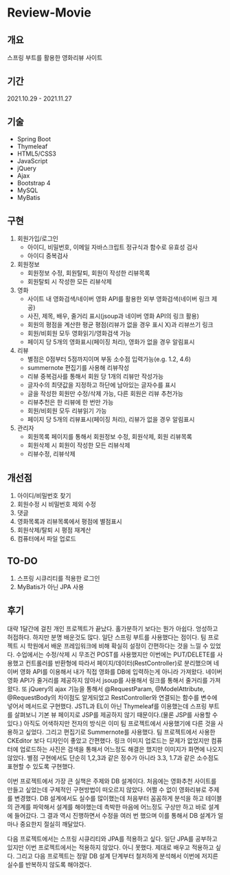 # Review-Movie

<h2>개요</h2>
스프링 부트를 활용한 영화리뷰 사이트

<h2>기간</h2>
2021.10.29 - 2021.11.27

<h2>기술</h2>
<ul>
  <li>Spring Boot</li>
  <li>Thymeleaf</li>
  <li>HTML5/CSS3</li> 
  <li>JavaScript</li> 
  <li>jQuery</li>  
  <li>Ajax</li> 
  <li>Bootstrap 4</li>   
  <li>MySQL</li>
  <li>MyBatis</li>  
</ul>

<h2>구현</h2>
<ol>
  <li>
    회원가입/로그인
    <ul>
      <li>아이디, 비밀번호, 이메일 자바스크립트 정규식과 함수로 유효성 검사</li>
      <li>아이디 중복검사</li>     
    </ul>  
  </li>
  <li>
    회원정보
    <ul>
      <li>회원정보 수정, 회원탈퇴, 회원이 작성한 리뷰목록</li>
      <li>회원탈퇴 시 작성한 모든 리뷰삭제</li>
    </ul>  
  </li>  
  <li>
    영화
    <ul>
      <li>사이트 내 영화검색/네이버 영화 API를 활용한 외부 영화검색(네이버 링크 제공)</li> 
      <li>사진, 제목, 배우, 줄거리 표시(jsoup과 네이버 영화 API의 링크 활용)</li> 
      <li>회원의 평점을 계산한 평균 평점(리뷰가 없을 경우 표시 X)과 리뷰쓰기 링크</li>
      <li>회원/비회원 모두 영화읽기/영화검색 가능</li> 
      <li>페이지 당 5개의 영화표시(페이징 처리), 영화가 없을 경우 알림표시</li>       
    </ul>      
  </li>  
  <li>
    리뷰
    <ul>
      <li>별점은 0점부터 5점까지이며 부동 소수점 입력가능(e.g. 1.2, 4.6)</li> 
      <li>summernote 편집기를 사용해 리뷰작성</li>
      <li>리뷰 중복검사를 통해서 회원 당 1개의 리뷰만 작성가능</li>      
      <li>글자수의 최댓값을 지정하고 하단에 남아있는 글자수를 표시</li>
      <li>글을 작성한 회원만 수정/삭제 가능, 다른 회원은 리뷰 추천가능</li>
      <li>리뷰추천은 한 리뷰에 한 번만 가능</li>
      <li>회원/비회원 모두 리뷰읽기 가능</li>
      <li>페이지 당 5개의 리뷰표시(페이징 처리), 리뷰가 없을 경우 알림표시</li>       
    </ul> 
  <li>
    관리자
    <ul>
      <li>회원목록 페이지를 통해서 회원정보 수정, 회원삭제, 회원 리뷰목록</li> 
      <li>회원삭제 시 회원이 작성한 모든 리뷰삭제</li>
      <li>리뷰수정, 리뷰삭제</li>    
    </ul>      
  </li>      
  </li>  
</ol>
  
<h2>개선점</h2>
<ol>
  <li>아이디/비밀번호 찾기</li>
  <li>회원수정 시 비밀번호 제외 수정</li>
  <li>댓글</li> 
  <li>영화목록과 리뷰목록에서 평점에 별점표시</li> 
  <li>회원삭제/탈퇴 시 평점 재계산</li>  
  <li>컴퓨터에서 파일 업로드</li> 
</ol>

<h2>TO-DO</h2>
<ol>
  <li>스프링 시큐리티를 적용한 로그인</li>
  <li>MyBatis가 아닌 JPA 사용</li>
</ol>

<h2>후기</h2>
<p>
대략 1달간에 걸친 개인 프로젝트가 끝났다. 홀가분하기 보다는 뭔가 아쉽다. 엉성하고 허접하다.
하지만 분명 배운것도 많다. 일단 스프링 부트를 사용했다는 점이다. 팀 프로젝트 시 학원에서 배운 프레임워크에 비해 확실히 설정이 간편하다는 것을 느낄 수 있었다. 
수업에서는 수정/삭제 시 무조건 POST를 사용했지만 이번에는 PUT/DELETE를 사용했고 컨트롤러를 반환형에 따라서 페이지/데이터(RestController)로 분리했으며
네이버 영화 API를 이용해서 내가 직접 영화를 DB에 입력하는게 아니라 가져왔다. 네이버 영화 API가 줄거리를 제공하지 않아서 jsoup를 사용해서 링크를 통해서 줄거리를 가져왔다. 또 jQuery의 ajax 기능을 통해서 @RequestParam, @ModelAttribute, @RequestBody의 차이점도 알게되었고 RestController와 연결되는 함수를 변수에 넣어서 메서드로 구현했다. JSTL과 EL이 아닌 Thymeleaf를 이용했는데 스프링 부트를 살펴보니 기본 뷰 페이지로 JSP를 제공하지 않기 때문이다.(물론 JSP를 사용할 수 있다.) 아직도 어색하지만 전자의 방식은 이미 팀 프로젝트에서 사용했기에 다른 것을 사용하고 싶었다. 그리고 편집기로 Summernote를 사용했다. 팀 프로젝트에서 사용한 CKEditor 보다 디자인이 좋았고 간편했다. 링크 이미지 업로드는 문제가 없었지만 컴퓨터에 업로드하는 사진은 검색을 통해서 어느정도 해결은 했지만 이미지가 화면에 나오지 않았다. 별점 구현에서도 단순히 1,2,3과 같은 정수가 아니라 3.3, 1.7과 같은 소수점도 표현할 수 있도록 구현했다.
  
이번 프로젝트에서 가장 큰 실책은 주제와 DB 설계이다. 처음에는 영화추천 사이트를 만들고 싶었는데 구체적인 구현방법이 떠오르지 않았다. 어쩔 수 없이 영화리뷰로 주제를 변경했다. DB 설계에서도 실수를 많이했는데 처음부터 꼼꼼하게 분석을 하고 테이블의 관계를 파악해서 설계를 해야했는데 촉박한 마음에 어느정도 구상만 하고 바로 설계에 들어갔다. 그 결과 역시 진행하면서 수정을 여러 번 했으며 이를 통해서 DB 설계가 얼마나 중요한지 절실히 깨달았다. 

다음 프로젝트에서는 스프링 시큐리티와 JPA를 적용하고 싶다. 일단 JPA를 공부하고 있지만 이번 프로젝트에서는 적용하지 않았다. 아니 못했다. 제대로 배우고 적용하고 싶다. 그리고 다음 프로젝트는 정말 DB 설계 단계부터 철저하게 분석해서 이번에 저지른 실수를 반복하지 않도록 해야겠다.
</p>
